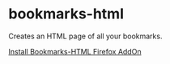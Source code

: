 # bookmarks-html

Creates an HTML page of all your bookmarks.

[Install Bookmarks-HTML Firefox AddOn](bookmarks_html-1.0-an+fx.xpi)

